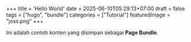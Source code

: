 +++
title = 'Hello World'
date = 2025-06-10T05:29:13+07:00
draft = false
tags = ["hugo", "bundle"]
categories = ["Tutorial"]
featuredImage = "joss.png"
+++

Ini adalah contoh konten yang disimpan sebagai **Page Bundle**.
